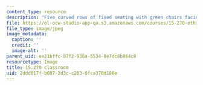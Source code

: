 ```yaml
---
content_type: resource
description: 'Five curved rows of fixed seating with green chairs facing a lectern. '
file: https://ol-ocw-studio-app-qa.s3.amazonaws.com/courses/15-270-ethical-practice-leading-through-professionalism-social-responsibility-and-system-design-spring-2016/2ddd017fb6072d3cc2036fca370d188e_15-270-classroom.jpg
file_type: image/jpeg
image_metadata:
  caption: ''
  credit: ''
  image-alt: ''
parent_uid: ee21bffc-07f2-936a-5534-8e7dc8b864c8
resourcetype: Image
title: 15.270 classroom
uid: 2ddd017f-b607-2d3c-c203-6fca370d188e
---
```

